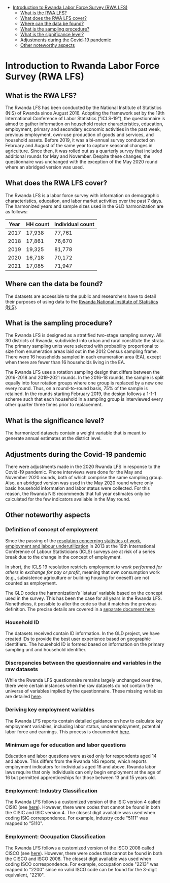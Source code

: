 
-   [Introduction to Rwanda Labor Force Survey (RWA
    LFS)](#introduction-to-rwanda-labor-force-survey-rwa-lfs)
    -   [What is the RWA LFS?](#what-is-the-rwa-lfs)
    -   [What does the RWA LFS cover?](#what-does-the-rwa-lfs-cover)
    -   [Where can the data be found?](#where-can-the-data-be-found)
    -   [What is the sampling
        procedure?](#what-is-the-sampling-procedure)
    -   [What is the significance
        level?](#what-is-the-significance-level)
    -   [Adjustments during the Covid-19 pandemic](#adjustments-during-the-covid-19-pandemic)
    -   [Other noteworthy aspects](#other-noteworthy-aspects)

# Introduction to Rwanda Labor Force Survey (RWA LFS)

## What is the RWA LFS?

The Rwanda LFS has been conducted by the National Institute of Statistics (NIS) of Rwanda since August 2016. Adopting the framework set by the 19th International Conference of Labor Statistics ("ICLS-19"), the questionnaire is aimed to gather information on household roster characteristics, education, employment, primary and secondary economic activities in the past week, previous employment, own-use production of goods and services, and household assets.  Before 2019, it was a bi-annual survey conducted on February and August of the same year to capture seasonal changes in agriculture. Since then, it was rolled out as a quarterly survey that included additional rounds for May and November. Despite these changes, the questionnaire was unchanged with the exception of the May 2020 round where an abridged version was used.

## What does the RWA LFS cover?

The Rwanda LFS is a labor force survey with information on demographic characteristics, education, and labor market activities over the past 7 days. The harmonized years and sample sizes used in the GLD harmonization are as follows:

| Year | HH count | Individual count |
|---|---|---|
| 2017 |          17,938  |                      77,761  |
| 2018 |          17,861  |                      76,670  |
| 2019 |          19,325  |                      81,778  |
| 2020 |          16,718  |                      70,172  |
| 2021 |          17,085  |                      71,947  |


## Where can the data be found?

The datasets are accessible to the public and researchers have to detail their purposes of using data to the [Rwanda National Institute of Statistics (NIS)](https://microdata.statistics.gov.rw/index.php/catalog). 

## What is the sampling procedure?

The Rwanda LFS is designed as a stratified two-stage sampling survey. All 30 districts of Rwanda, subdivided into urban and rural constitute the strata. The primary sampling units were selected with probability proportional to size from enumeration areas laid out in the 2012 Census sampling frame. There were 16 households sampled in each enumeration area (EA), except when there are fewer than 16 households living in the EA. 

The Rwanda LFS uses a rotation sampling design that differs between the 2016-2018 and 2019-2021 rounds. In the 2016-18 rounds, the sample is split equally into four rotation groups where one group is replaced by a new one every round. Thus, on a round-to-round basis, 75% of the sample is retained. In the rounds starting February 2019, the design follows a 1-1-1 scheme such that each household in a sampling group is interviewed every other quarter three times prior to replacement.

## What is the significance level?

The harmonized datasets contain a weight variable that is meant to generate annual estimates at the district level. 

## Adjustments during the Covid-19 pandemic

There were adjustments made in the 2020 Rwanda LFS in response to the Covid-19 pandemic. Phone interviews were done for the May and November 2020 rounds, both of which comprise the same sampling group. Also, an abridged version was used in the May 2020 round where only basic household information and labor status were collected. For this reason, the Rwanda NIS recommends that full year estimates only be calculated for the few indicators available in the May round. 

## Other noteworthy aspects

### Definition of concept of employment

Since the passing of the [resolution concerning statistics of work, employment and labour underutilization](https://www.ilo.org/global/statistics-and-databases/standards-and-guidelines/resolutions-adopted-by-international-conferences-of-labour-statisticians/WCMS_230304/lang--en/index.htm) in 2013 at the 19th International Conference of Labour Statisticians (ICLS) surveys are at risk of a series break due to the change in the concept of employment.

In short, the ICLS 19 resolution restricts employment to *work performed for others in exchange for pay or profit*, meaning that own consumption work (e.g., subsistence agriculture or building housing for oneself) are not counted as employment.

The GLD codes the harmonization’s `lstatus’ variable based on the concept used in the survey. This has been the case for all years in the Rwanda LFS. Nonetheless, it possible to alter the code so that it matches the previous definition. The precise details are covered in a [separate document here](Converting%20between%20ICLS%20Definitions.md)

### Household ID

The datasets received contain ID information. In the GLD project, we have created IDs to provide the best user experience based on geographic identifiers. The household ID is formed based on information on the primary sampling unit and household identifier. 

### Discrepancies between the questionnaire and variables in the raw datasets

While the Rwanda LFS questionnaire remains largely unchanged over time, there were certain instances when the raw datasets do not contain the universe of variables implied by the questionnaire. These missing variables are detailed [here](Missing%20variables.md).

### Deriving key employment variables

The Rwanda LFS reports contain detailed guidance on how to calculate key employment variables, including labor status, underemployment, potential labor force and earnings. This process is documented [here](XXX.md).

### Minimum age for education and labor questions

Education and labor questions were asked only for respondents aged 14 and above. This differs from the Rwanda NIS reports, which reports employment indicators for individuals aged 16 and above. Rwanda labor laws require that only individuals can only begin employment at the age of 16 but permitted apprenticeships for those between 13 and 15 years old.  

### Employment: Industry Classification

The Rwanda LFS follows a customized version of the ISIC version 4 called CISIC (see [here](utilities/RWA_CISIC.pdf)). However, there were codes that cannot be found in both the CISIC and ISIC version 4. The closest digit available was used when coding ISIC correspondence. For example, industry code "5111" was mapped to "5110". 

### Employment: Occupation Classification

The Rwanda LFS follows a customized version of the ISCO 2008 called CISCO (see [here](utilities/RWA_CISCO.pdf)). However, there were codes that cannot be found in both the CISCO and ISCO 2008. The closest digit available was used when coding ISCO correspondence. For example, occupation code "2213" was mapped to "2200" since no valid ISCO code can be found for the 3-digit equivalent, "2210". 


